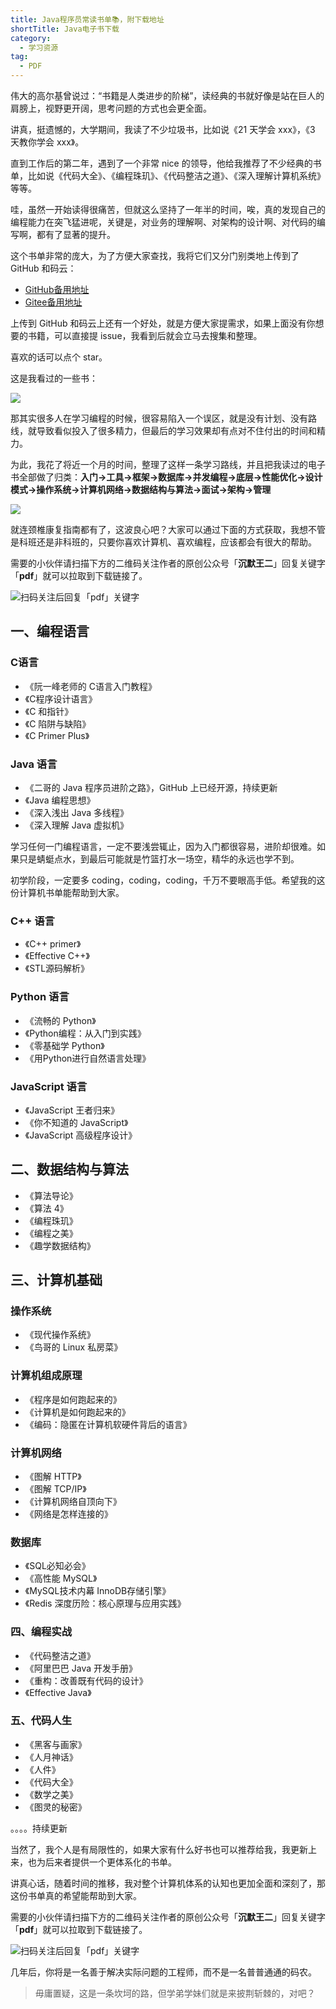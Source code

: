 ```yaml
---
title: Java程序员常读书单📚，附下载地址
shortTitle: Java电子书下载
category:
  - 学习资源
tag:
  - PDF
---
```


伟大的高尔基曾说过：“书籍是人类进步的阶梯”，读经典的书就好像是站在巨人的肩膀上，视野更开阔，思考问题的方式也会更全面。

讲真，挺遗憾的，大学期间，我读了不少垃圾书，比如说《21 天学会 xxx》，《3 天教你学会 xxx》。

直到工作后的第二年，遇到了一个非常 nice 的领导，他给我推荐了不少经典的书单，比如说《代码大全》、《编程珠玑》、《代码整洁之道》、《深入理解计算机系统》等等。

哇，虽然一开始读得很痛苦，但就这么坚持了一年半的时间，唉，真的发现自己的编程能力在突飞猛进呢，关键是，对业务的理解啊、对架构的设计啊、对代码的编写啊，都有了显著的提升。

这个书单非常的庞大，为了方便大家查找，我将它们又分门别类地上传到了 GitHub 和码云：

- [GitHub备用地址](https://github.com/itwanger/JavaBooks)
- [Gitee备用地址](https://gitee.com/itwanger/JavaBooks)

上传到 GitHub 和码云上还有一个好处，就是方便大家提需求，如果上面没有你想要的书籍，可以直接提 issue，我看到后就会立马去搜集和整理。

喜欢的话可以点个 star。

这是我看过的一些书：

![](http://cdn.tobebetterjavaer.com/tobebetterjavaer/images/download/java-1.jpg)

那其实很多人在学习编程的时候，很容易陷入一个误区，就是没有计划、没有路线，就导致看似投入了很多精力，但最后的学习效果却有点对不住付出的时间和精力。

为此，我花了将近一个月的时间，整理了这样一条学习路线，并且把我读过的电子书全部做了归类：**入门→工具→框架→数据库→并发编程→底层→性能优化→设计模式→操作系统→计算机网络→数据结构与算法→面试→架构→管理**

![](http://cdn.tobebetterjavaer.com/tobebetterjavaer/images/download/java-2.jpg)

就连颈椎康复指南都有了，这波良心吧？大家可以通过下面的方式获取，我想不管是科班还是非科班的，只要你喜欢计算机、喜欢编程，应该都会有很大的帮助。

需要的小伙伴请扫描下方的二维码关注作者的原创公众号「**沉默王二**」回复关键字「**pdf**」就可以拉取到下载链接了。

![扫码关注后回复「pdf」关键字](http://cdn.tobebetterjavaer.com/tobebetterjavaer/images/gongzhonghao.png)


## 一、编程语言
### C语言
- 《阮一峰老师的 C语言入门教程》
- 《C程序设计语言》
- 《C 和指针》
- 《C 陷阱与缺陷》
- 《C Primer Plus》
### Java 语言
- 《二哥的 Java 程序员进阶之路》，GitHub 上已经开源，持续更新
- 《Java 编程思想》
- 《深入浅出 Java 多线程》
- 《深入理解 Java 虚拟机》

学习任何一门编程语言，一定不要浅尝辄止，因为入门都很容易，进阶却很难。如果只是蜻蜓点水，到最后可能就是竹篮打水一场空，精华的永远也学不到。

初学阶段，一定要多 coding，coding，coding，千万不要眼高手低。希望我的这份计算机书单能帮助到大家。

### C++ 语言
- 《C++ primer》
- 《Effective C++》
- 《STL源码解析》
### Python 语言
- 《流畅的 Python》
- 《Python编程：从入门到实践》
- 《零基础学 Python》
- 《用Python进行自然语言处理》
### JavaScript 语言
- 《JavaScript 王者归来》
- 《你不知道的 JavaScript》
- 《JavaScript 高级程序设计》
## 二、数据结构与算法
- 《算法导论》
- 《算法 4》
- 《编程珠玑》
- 《编程之美》
- 《趣学数据结构》
## 三、计算机基础
### 操作系统
- 《现代操作系统》
- 《鸟哥的 Linux 私房菜》
### 计算机组成原理
- 《程序是如何跑起来的》
- 《计算机是如何跑起来的》
- 《编码：隐匿在计算机软硬件背后的语言》
### 计算机网络
- 《图解 HTTP》
- 《图解 TCP/IP》
- 《计算机网络自顶向下》
- 《网络是怎样连接的》
### 数据库
- 《SQL必知必会》
- 《高性能 MySQL》
- 《MySQL技术内幕 InnoDB存储引擎》
- 《Redis 深度历险：核心原理与应用实践》
### 四、编程实战
- 《代码整洁之道》
- 《阿里巴巴 Java 开发手册》
- 《重构：改善既有代码的设计》
- 《Effective Java》
### 五、代码人生
- 《黑客与画家》
- 《人月神话》
- 《人件》
- 《代码大全》
- 《数学之美》
- 《图灵的秘密》

。。。。持续更新

当然了，我个人是有局限性的，如果大家有什么好书也可以推荐给我，我更新上来，也为后来者提供一个更体系化的书单。

讲真心话，随着时间的推移，我对整个计算机体系的认知也更加全面和深刻了，那这份书单真的希望能帮助到大家。

需要的小伙伴请扫描下方的二维码关注作者的原创公众号「**沉默王二**」回复关键字「**pdf**」就可以拉取到下载链接了。

![扫码关注后回复「pdf」关键字](http://cdn.tobebetterjavaer.com/tobebetterjavaer/images/gongzhonghao.png)


几年后，你将是一名善于解决实际问题的工程师，而不是一名普普通通的码农。

>毋庸置疑，这是一条坎坷的路，但学弟学妹们就是来披荆斩棘的，对吧？
